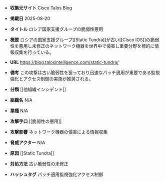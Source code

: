 - **収集元サイト**
Cisco Talos Blog

- **掲載日**
2025-08-20

- **タイトル**
ロシア国家支援グループの脆弱性悪用

- **概要**
ロシアの国家支援グループ[[Static Tundra]]が古い[[Cisco IOS]]の脆弱性を悪用し未修正のネットワーク機器を世界中で侵害し重要分野を標的に情報収集を行っている。

- **URL**
https://blog.talosintelligence.com/static-tundra/

- **備考**
この攻撃は古い脆弱性を狙っており迅速なパッチ適用が重要である監視強化とアクセス制御の実施が推奨される。

- **分類**
[[他組織インシデント]]

- **組織名**
N/A

- **業種**
N/A

- **攻撃手口**
[[脆弱性の悪用]]

- **攻撃影響**
ネットワーク機器の侵害による情報収集

- **脅威アクター**
N/A

- **原因**
[[Static Tundra]]

- **対処方法**
古い脆弱性の未修正

- **ハッシュタグ**
パッチ適用監視強化アクセス制御

